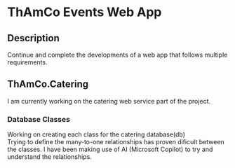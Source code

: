 # ThAmCo Events Web App

## Description

Continue and complete the developments of a web app that follows multiple requirements.

## ThAmCo.Catering

I am currently working on the catering web service part of the project.  

### Database Classes

Working on creating each class for the catering database(db)  
Trying to define the many-to-one relationships has proven dificult between the classes.
I have been making use of AI (Microsoft Copilot) to try and understand the relationships.  
